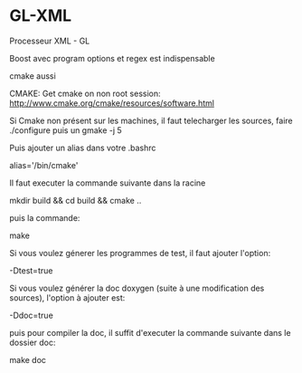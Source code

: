 GL-XML
======
Processeur XML - GL

Boost avec program options et regex est indispensable

cmake aussi

CMAKE:
Get cmake on non root session: http://www.cmake.org/cmake/resources/software.html


Si Cmake non présent sur les machines, il faut telecharger les sources, faire ./configure puis un gmake -j 5


Puis ajouter un alias dans votre .bashrc

alias='<rep>/bin/cmake'


Il faut executer la commande suivante dans la racine

mkdir build && cd build && cmake ..

puis la commande:

make


Si vous voulez génerer les programmes de test, il faut ajouter l'option:

-Dtest=true

Si vous voulez générer la doc doxygen (suite à une modification des sources), l'option à ajouter est:

-Ddoc=true


puis pour compiler la doc, il suffit d'executer la commande suivante dans le dossier doc:

make doc
